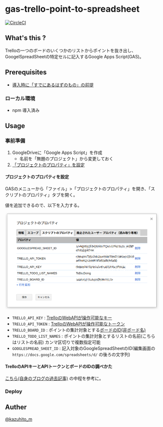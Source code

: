  gas-trello-point-to-spreadsheet
===============================

[![CircleCI](https://circleci.com/gh/kazuhito-m/gas-trello-point-to-spreadsheet.svg?style=svg)](https://circleci.com/gh/kazuhito-m/gas-trello-point-to-spreadsheet)

## What's this ?

Trelloの一つのボードのいくつかのリストからポイントを抜き出し、GoogelSpreadSheetの特定セルに記入するGoogle Apps Script(GAS)。

## Prerequisites

- [導入時に「すでにあるはずのもの」の前提](./doc/PREREQUISITES.md)

### ローカル環境

- npm 導入済み

## Usage

### 事前準備

1. GoogleDriveに「Google Apps Script」を作成
    - 名前を「無題のプロジェクト」から変更しておく
0. [「プロジェクトのプロパティ」を設定](%E3%83%97%E3%83%AD%E3%82%B8%E3%82%A7%E3%82%AF%E3%83%88%E3%81%AE%E3%83%97%E3%83%AD%E3%83%91%E3%83%86%E3%82%A3%E3%82%92%E8%A8%AD%E5%AE%9A)

#### プロジェクトのプロパティを設定

GASのメニューから「ファイル」>「プロジェクトのプロパティ」を開き、「スクリプトのプロパティ」タブを開く。

値を追加できるので、以下を入力する。

![スクリプトのプロパティ例](./doc/gas/project-properties.png)

- `TRELLO_API_KEY` : [TrelloのWebAPIが操作可能なキー](#trello%E3%81%AEapi%E3%82%AD%E3%83%BC%E3%81%A8api%E3%83%88%E3%83%BC%E3%82%AF%E3%83%B3%E3%81%A8%E3%83%9C%E3%83%BC%E3%83%89%E3%81%AEid%E3%81%AE%E8%AA%BF%E3%81%B9%E3%81%8B%E3%81%9F)
- `TRELLO_API_TOKEN` : [TrelloのWebAPIが操作可能なトークン](#trello%E3%81%AEapi%E3%82%AD%E3%83%BC%E3%81%A8api%E3%83%88%E3%83%BC%E3%82%AF%E3%83%B3%E3%81%A8%E3%83%9C%E3%83%BC%E3%83%89%E3%81%AEid%E3%81%AE%E8%AA%BF%E3%81%B9%E3%81%8B%E3%81%9F)
- `TRELLO_BOARD_ID` : ポイントの集計対象とする[ボードのID(非ボード名)](#trello%E3%81%AEapi%E3%82%AD%E3%83%BC%E3%81%A8api%E3%83%88%E3%83%BC%E3%82%AF%E3%83%B3%E3%81%A8%E3%83%9C%E3%83%BC%E3%83%89%E3%81%AEid%E3%81%AE%E8%AA%BF%E3%81%B9%E3%81%8B%E3%81%9F)
- `TRELLO_TODO_LIST_NAMES` : ポイントの集計対象とするリストの名前(こちらはリストの名前) カンマ区切りで複数指定可能
- `GOOGLESPREAD_SHEET_ID` : 記入対象のGoogleSpreadSheetのID(編集画面の `https://docs.google.com/spreadsheets/d/` の後ろの文字列)

#### TrelloのAPIキーとAPIトークンとボードのIDの調べかた

[こちら(自身のブログの過去記事)](https://kazuhito-m.github.io/tech/2015/11/02/mindmeister2trello-importer) の中程を参考に。

### Deploy

## Auther

[@kazuhito_m](https://twitter.com/kazuhito_m)
